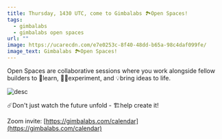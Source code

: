 ```yaml
---
title: Thursday, 1430 UTC, come to Gimbalabs 🏞️Open Spaces!
tags:
  - gimbalabs
  - gimbalabs open spaces
url: ""
image: https://ucarecdn.com/e7e0253c-8f40-48dd-b65a-98c4daf099fe/
image_text: Gimbalabs 🏞️Open Spaces!
---
```


Open Spaces are collaborative sessions where you work alongside fellow builders to 🙋learn, 👩‍🔬experiment, and 💡bring ideas to life.

![desc](https://cspot-be.s3.eu-north-1.amazonaws.com/1717036091570_image_Open%20Spaces%20.png)

☄️Don't just watch the future unfold - 🏗️help create it!

Zoom invite: [https://gimbalabs.com/calendar](https://gimbalabs.com/calendar)
